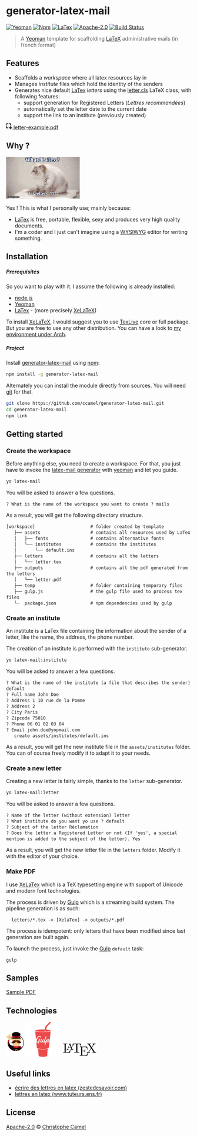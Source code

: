 generator-latex-mail
====================
[![Yeoman](https://img.shields.io/badge/generator-yeoman-5aadbb.svg?style=flat)](http://yeoman.io)
[![Npm](https://img.shields.io/npm/v/generator-latex-mail.svg)](https://www.npmjs.com/package/generator-latex-mail)
[![LaTex](https://img.shields.io/badge/language-LaTex-7cad22.svg?style=flat)](https://www.latex-project.org)
[![Apache-2.0](https://img.shields.io/badge/licence-Apache--2.0-lightgrey.svg?style=flat)](http://www.apache.org/licenses/LICENSE-2.0)
[![Build Status](https://travis-ci.org/ccamel/generator-latex-mail.svg?branch=master)](https://travis-ci.org/ccamel/generator-latex-mail)

> A [Yeoman] template for scaffolding [LaTeX] administrative mails (in french format)

## Features

 * Scaffolds a _workspace_ where all latex resources lay in
 * Manages _institute_ files which hold the identity of the senders
 * Generates nice default [LaTex] _letters_ using the [letter.cls](https://www.ctan.org/tex-archive/macros/latex/contrib/lettre) LaTeX class, with following features:
    * support generation for Registered Letters (*Lettres recommandées*)
    * automatically set the letter date to the current date
    * support the link to an institute (previously created)

[![icon-screenshot](doc/assets/icon-screenshot.png) letter-example.pdf](doc/samples/letter.pdf)

## Why ?

![what ! latex for writing letters ?](doc/assets/what.gif "What ! Latex ? For letters ?")

Yes ! This is what I personally use; mainly because:

- [LaTex] is free, portable, flexible, sexy and produces very high quality documents.
- I'm a coder and I just can't imagine using a [WYSIWYG](https://en.wikipedia.org/wiki/WYSIWYG) editor for writing something.

## Installation

##### Prerequisites

So you want to play with it. I assume the following is already installed:

- [node.js]
- [Yeoman]
- [LaTex] - (more precisely [XeLaTeX])
 
 To install [XeLaTeX], I would suggest you to use [TexLive] core or full package. But you are free to use any other distribution. 
 You can have a look to [my environment under Arch](doc/latex-environment.md).

##### Project

Install [generator-latex-mail] using [npm]:

```bash
npm install -g generator-latex-mail
```

Alternately you can install the module directly from sources. You will need [git] for that.

```bash
git clone https://github.com/ccamel/generator-latex-mail.git
cd generator-latex-mail
npm link
```

## Getting started

### Create the workspace

Before anything else, you need to create a workspace. For that, you just have to invoke the [latex-mail generator](generators/app/index.js#L20) with [yeoman] and let you guide.

```bash
yo latex-mail
```

You will be asked to answer a few questions.

```
? What is the name of the workspace you want to create ? mails
```

As a result, you will get the following directory structure.

```
[workspace]                     # folder created by template
   ├── assets                   # contains all resources used by LaTex
   │   ├── fonts                # contains alternative fonts
   │   └── institutes           # contains the institutes
   │       └── default.ins
   ├── letters                  # contains all the letters
   │   └── letter.tex
   ├── outputs                  # contains all the pdf generated from the letters
   │   └── letter.pdf
   ├── temp                     # folder containing temporary files
   ├── gulp.js                  # the gulp file used to process tex files
   └─  package.json             # npm dependencies used by gulp

```

### Create an institute

An institute is a LaTex file containing the information about the sender of a letter, like the name, the address, the phone number.

The creation of an institute is performed with the `institute` sub-generator.

```bash
yo latex-mail:institute
```

You will be asked to answer a few questions.

```
? What is the name of the institute (a file that describes the sender) default
? Full name John Doe
? Address 1 10 rue de la Pomme
? Address 2 
? City Paris
? Zipcode 75010
? Phone 06 01 02 03 04
? Email john.doe@yopmail.com
   create assets/institutes/default.ins
```

As a result, you will get the new institute file in the `assets/institutes` folder. You can of course freely modify it to
adapt it to your needs.

### Create a new letter

Creating a new letter is fairly simple, thanks to the `letter` sub-generator.

```bash
yo latex-mail:letter
```

You will be asked to answer a few questions.

```
? Name of the letter (without extension) letter
? What institute do you want yo use ? default
? Subject of the letter Réclamation
? Does the letter a Registered Letter or not (If 'yes', a special mention is added to the subject of the letter). Yes
```

As a result, you will get the new letter file in the `letters` folder. Modify it with the editor of your choice.

### Make PDF

I use [XeLaTex] which is a TeX typesetting engine with support of Unicode and modern font technologies.

The process is driven by [Gulp] which is a streaming build system. The pipeline generation is as such:

```
  letters/*.tex -> [XelaTex] -> outputs/*.pdf
```

The process is idempotent: only letters that have been modified since last generation are built again.

To launch the process, just invoke the [Gulp] `default` task:

```
gulp
```

## Samples

[Sample PDF](doc/samples/letter.pdf)

## Technologies

[![Yeoman-logo][Yeoman-logo]][Yeoman] [![Gulp-logo][Gulp-logo]][Gulp] [![LaTex-logo][LaTex-logo]][LaTex]

## Useful links

 - [écrire des lettres en latex (zestedesavoir.com)](https://zestedesavoir.com/tutoriels/508/ecrire-des-lettres-en-latex/)
 - [lettres en latex (www.tuteurs.ens.fr)](http://www.tuteurs.ens.fr/logiciels/latex/lettre.html)

## License

[Apache-2.0] © [Christophe Camel]

[Christophe Camel]: https://github.com/ccamel
[Apache-2.0]: http://www.apache.org/licenses/LICENSE-2.0
[LaTex]: https://www.latex-project.org/
[LaTeX-logo]: doc/assets/logo-LaTex.png
[XeLaTex]: https://en.wikipedia.org/wiki/XeTeX
[TexLive]: http://www.tug.org/texlive/
[Yeoman]: http://yeoman.io/
[Yeoman-logo]: doc/assets/logo-Yeoman.png
[Gulp]: http://gulpjs.com/
[Gulp-logo]: doc/assets/logo-Gulp-2x.png
[node.js]: https://nodejs.org/
[npm]: https://www.npmjs.com/
[git]: https://git-scm.com/
[generator-latex-mail]: https://github.com/ccamel/generator-latex-mail
